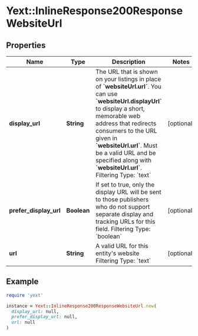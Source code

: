 # Yext::InlineResponse200ResponseWebsiteUrl

## Properties

| Name | Type | Description | Notes |
| ---- | ---- | ----------- | ----- |
| **display_url** | **String** | The URL that is shown on your listings in place of **&#x60;websiteUrl.url&#x60;**. You can use **&#x60;websiteUrl.displayUrl&#x60;** to display a short, memorable web address that redirects consumers to the URL given in **&#x60;websiteUrl.url&#x60;**.  Must be a valid URL and be specified along with **&#x60;websiteUrl.url&#x60;**.  Filtering Type: &#x60;text&#x60; | [optional] |
| **prefer_display_url** | **Boolean** | If set to true, only the display URL will be sent to those publishers who do not support separate display and tracking URLs for this field.  Filtering Type: &#x60;boolean&#x60; | [optional] |
| **url** | **String** | A valid URL for this entity&#39;s website  Filtering Type: &#x60;text&#x60; | [optional] |

## Example

```ruby
require 'yext'

instance = Yext::InlineResponse200ResponseWebsiteUrl.new(
  display_url: null,
  prefer_display_url: null,
  url: null
)
```

